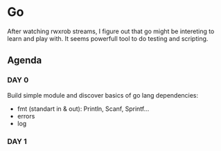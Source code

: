 # Go
After watching rwxrob streams, I figure out that go might be intereting
to learn and play with. It seems powerfull tool to do testing and
scripting.



## Agenda
### DAY 0
Build simple module and discover basics of go lang
dependencies:
- fmt (standart in & out): Println, Scanf, Sprintf...
- errors
- log


### DAY 1

